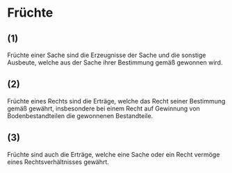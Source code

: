 # Früchte



## (1)

 Früchte einer Sache sind die Erzeugnisse der Sache und die sonstige Ausbeute, welche aus der Sache ihrer Bestimmung gemäß gewonnen wird.

## (2)

 Früchte eines Rechts sind die Erträge, welche das Recht seiner Bestimmung gemäß gewährt, insbesondere bei einem Recht auf Gewinnung von Bodenbestandteilen die gewonnenen Bestandteile.

## (3)

 Früchte sind auch die Erträge, welche eine Sache oder ein Recht vermöge eines Rechtsverhältnisses gewährt. 

